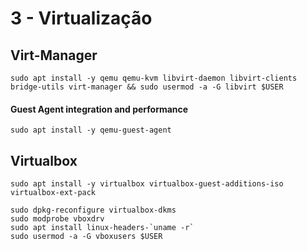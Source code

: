 # 3 - Virtualização

## Virt-Manager
```
sudo apt install -y qemu qemu-kvm libvirt-daemon libvirt-clients bridge-utils virt-manager && sudo usermod -a -G libvirt $USER
```

#### Guest Agent integration and performance
```
sudo apt install -y qemu-guest-agent
```

## Virtualbox
```
sudo apt install -y virtualbox virtualbox-guest-additions-iso virtualbox-ext-pack
```

```
sudo dpkg-reconfigure virtualbox-dkms
sudo modprobe vboxdrv
sudo apt install linux-headers-`uname -r`
sudo usermod -a -G vboxusers $USER
```
